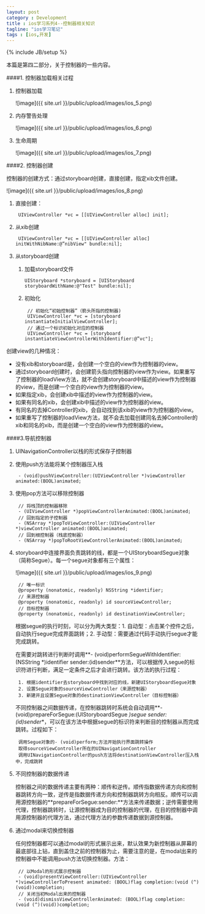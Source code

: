 ```yaml
---
layout: post
category : Development
title : ios学习系列4--控制器相关知识
tagline: "ios学习笔记"
tags : [ios,开发]
---
```

{% include JB/setup %}

本篇是第四二部分，关于控制器的一些内容。

####1. 控制器加载相关过程

1. 控制器加载

   ![image]({{ site.url }}/public/upload/images/ios_5.png)

2. 内存警告处理

   ![image]({{ site.url }}/public/upload/images/ios_6.png)

3. 生命周期

   ![image]({{ site.url }}/public/upload/images/ios_7.png)
   
####2. 控制器创建
   
   控制器的创建方式：通过storyboard创建，直接创建，指定xib文件创建。
   
   ![image]({{ site.url }}/public/upload/images/ios_8.png)
   
  1. 直接创建：
  
          UIViewController *vc = [[UIViewController alloc] init];

  2. 从xib创建
  
          UIViewController *vc = [[UIViewController alloc] initWithNibName:@”nibView" bundle:nil];

  3. 从storyboard创建
 
     1. 加载storyboard文件
         
            UIStoryboard *storyboard = [UIStoryboard storyboardWithName:@"Test" bundle:nil];
            
      2. 初始化
      
			  // 初始化“初始控制器”（箭头所指的控制器)
			  UIViewController *vc = [storyboard instantiateInitialViewController];
			  // 通过一个标识初始化对应的控制器
			  UIViewController *vc = [storyboard instantiateViewControllerWithIdentifier:@”vc"];

创建view的几种情况：

* 没有xib和storyboard是，会创建一个空白的view作为控制器的view。
* 通过storyboard创建时，会创建箭头指向控制器的view作为view。如果重写了控制器的loadView方法，就不会创建storyboard中描述的view作为控制器的view，而是创建一个空白的view作为控制器的view。
* 如果指定xib，会创建xib中描述的view作为控制器的view。
* 如果有同名的xib，会创建xib中描述的view作为控制器的view。
* 有同名的去掉Controller的xib，会自动找到该xib的view作为控制器的view。
* 如果重写了控制器的loadView方法，就不会去加载创建同名去掉Controller的xib和同名的xib，而是创建一个空白的view作为控制器的view。

####3.导航控制器

1. UINavigationController以栈的形式保存子控制器
2. 使用push方法能将某个控制器压入栈

        - (void)pushViewController:(UIViewController *)viewController animated:(BOOL)animated;

3. 使用pop方法可以移除控制器

		// 将栈顶的控制器移除
		- (UIViewController *)popViewControllerAnimated:(BOOL)animated;
		// 回到指定的子控制器
		- (NSArray *)popToViewController:(UIViewController *)viewController animated:(BOOL)animated;
		// 回到根控制器（栈底控制器）
		- (NSArray *)popToRootViewControllerAnimated:(BOOL)animated;

4. storyboard中连接界面负责跳转的线，都是一个UIStoryboardSegue对象（简称Segue）。每一个segue对象都有三个属性：

    ![image]({{ site.url }}/public/upload/images/ios_9.png)      

	    // 唯一标识
	    @property (nonatomic, readonly) NSString *identifier;
        // 来源控制器
        @property (nonatomic, readonly) id sourceViewController;
        // 目标控制器
        @property (nonatomic, readonly) id destinationViewController;
		
	根据segue的执行时刻，可以分为两大类型：1. 自动型：点击某个控件之后，自动执行segue完成界面跳转；2. 手动型：需要通过代码手动执行segue才能完成跳转。

   在需要对跳转进行判断时调用**- (void)performSegueWithIdentifier:(NSString *)identifier
                            sender:(id)sender**方法，可以根据传入segue的标识符进行判断，满足一定条件之后才会进行跳转。该方法的执行过程：
                            
		1. 根据identifier去storyboard中找到对应的线，新建UIStoryboardSegue对象
		2. 设置Segue对象的sourceViewController（来源控制器）
		3. 新建并且设置Segue对象的destinationViewController（目标控制器）

    不同控制器之间数据传递，在控制器跳转时系统会自动调用**- (void)prepareForSegue:(UIStoryboardSegue *)segue sender:(id)sender**，可以在该方法中根据segue的标识符来判断目的控制器从而完成跳转。过程如下：
    
	    调用Segue对象的- (void)perform;方法开始执行界面跳转操作
	    取得sourceViewController所在的UINavigationController
	    调用UINavigationController的push方法将destinationViewController压入栈中，完成跳转


5. 不同控制器的数据传递

   控制器之间的数据传递主要有两种：顺传和逆传。顺传指数据传递方向和控制器跳转方向一致，逆传是指数据传递方向和控制器跳转方向相反。顺传可以调用源控制器的**prepareForSegue:sender:**方法来传递数据；逆传需要使用代理，控制器跳转时，让源控制器成为目的控制器的代理，在目的控制器中调用源控制器的代理方法，通过代理方法的参数传递数据到源控制器。
   
6. 通过modal来切换控制器

    任何控制器都可以通过modal的形式展示出来，默认效果为新控制器从屏幕的最底部往上钻，直到盖住之前的控制器为止，需要注意的是，在modal出来的控制器中不能调用push方法切换控制器。方法：

		// 以Modal的形式展示控制器
		- (void)presentViewController:(UIViewController *)viewControllerToPresent animated: (BOOL)flag completion:(void (^)(void))completion;
		// 关闭当初Modal出来的控制器
		- (void)dismissViewControllerAnimated: (BOOL)flag completion: (void (^)(void))completion;

